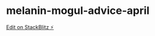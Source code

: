 # melanin-mogul-advice-april

[Edit on StackBlitz ⚡️](https://stackblitz.com/edit/melanin-mogul-advice-april)